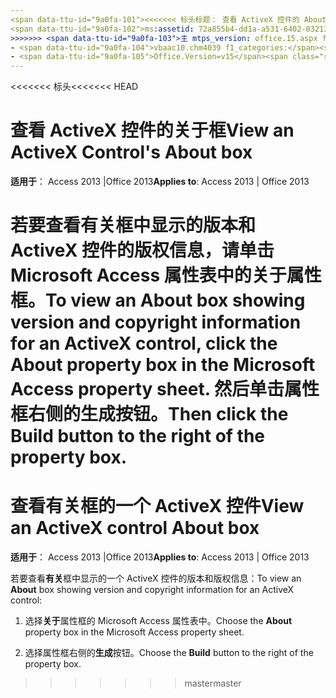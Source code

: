 ```yaml
---
<span data-ttu-id="9a0fa-101"><<<<<<< 标头标题： 查看 ActiveX 控件的 Aboutbox TOCTitle： 查看 ActiveX 控件的关于框 ms:assetid: 72a855b4-dd1a-a531-6402-0321335d3bf5 ms:mtpsurl: https://msdn.microsoft.com/library/Ff195825(v=office.15) ms:contentKeyID: 48545612 ms.date: 09/18/2015年 ===标题： ActiveX 控件有关框 TOCTitle 视图： 查看关于框描述一个 ActiveX 控件： 若要查看关于框中的步骤。</span><span class="sxs-lookup"><span data-stu-id="9a0fa-101"><<<<<<< HEAD title: View an ActiveX Control's Aboutbox TOCTitle: View an ActiveX Control's About Box ms:assetid: 72a855b4-dd1a-a531-6402-0321335d3bf5 ms:mtpsurl: https://msdn.microsoft.com/library/Ff195825(v=office.15) ms:contentKeyID: 48545612 ms.date: 09/18/2015 ======= title: View an ActiveX control About box TOCTitle: View an ActiveX control About box description: Steps to view the About box.</span></span>
<span data-ttu-id="9a0fa-102">ms:assetid: 72a855b4-dd1a-a531-6402-0321335d3bf5 ms:mtpsurl: https://msdn.microsoft.com/library/Ff195825(v=office.15) ms:contentKeyID: 48545612 ms.date: 10/16/2018</span><span class="sxs-lookup"><span data-stu-id="9a0fa-102">ms:assetid: 72a855b4-dd1a-a531-6402-0321335d3bf5 ms:mtpsurl: https://msdn.microsoft.com/library/Ff195825(v=office.15) ms:contentKeyID: 48545612 ms.date: 10/16/2018</span></span>
>>>>>>> <span data-ttu-id="9a0fa-103">主 mtps_version: office.15.aspx f1_keywords:</span><span class="sxs-lookup"><span data-stu-id="9a0fa-103">master mtps_version: v=office.15 f1_keywords:</span></span>
- <span data-ttu-id="9a0fa-104">vbaac10.chm4039 f1_categories:</span><span class="sxs-lookup"><span data-stu-id="9a0fa-104">vbaac10.chm4039 f1_categories:</span></span>
- <span data-ttu-id="9a0fa-105">Office.Version=v15</span><span class="sxs-lookup"><span data-stu-id="9a0fa-105">Office.Version=v15</span></span>
---
```


<span data-ttu-id="9a0fa-106"><<<<<<< 标头</span><span class="sxs-lookup"><span data-stu-id="9a0fa-106"><<<<<<< HEAD</span></span>
# <a name="view-an-activex-controls-about-box"></a><span data-ttu-id="9a0fa-107">查看 ActiveX 控件的关于框</span><span class="sxs-lookup"><span data-stu-id="9a0fa-107">View an ActiveX Control's About box</span></span>

<span data-ttu-id="9a0fa-108">**适用于**： Access 2013 |Office 2013</span><span class="sxs-lookup"><span data-stu-id="9a0fa-108">**Applies to**: Access 2013 | Office 2013</span></span>

<a name="to-view-an-about-box-showing-version-and-copyright-information-for-an-activex-control-click-the-about-property-box-in-the-microsoft-access-property-sheet-then-click-the-build-button-to-the-right-of-the-property-box"></a><span data-ttu-id="9a0fa-109">若要查看**有关**框中显示的版本和 ActiveX 控件的版权信息，请单击 Microsoft Access 属性表中的**关于**属性框。</span><span class="sxs-lookup"><span data-stu-id="9a0fa-109">To view an **About** box showing version and copyright information for an ActiveX control, click the **About** property box in the Microsoft Access property sheet.</span></span> <span data-ttu-id="9a0fa-110">然后单击属性框右侧的**生成**按钮。</span><span class="sxs-lookup"><span data-stu-id="9a0fa-110">Then click the **Build** button to the right of the property box.</span></span>
=======
# <a name="view-an-activex-control-about-box"></a><span data-ttu-id="9a0fa-111">查看有关框的一个 ActiveX 控件</span><span class="sxs-lookup"><span data-stu-id="9a0fa-111">View an ActiveX control About box</span></span>

<span data-ttu-id="9a0fa-112">**适用于**： Access 2013 |Office 2013</span><span class="sxs-lookup"><span data-stu-id="9a0fa-112">**Applies to**: Access 2013 | Office 2013</span></span>

<span data-ttu-id="9a0fa-113">若要查看**有关**框中显示的一个 ActiveX 控件的版本和版权信息：</span><span class="sxs-lookup"><span data-stu-id="9a0fa-113">To view an **About** box showing version and copyright information for an ActiveX control:</span></span>

1. <span data-ttu-id="9a0fa-114">选择**关于**属性框的 Microsoft Access 属性表中。</span><span class="sxs-lookup"><span data-stu-id="9a0fa-114">Choose the **About** property box in the Microsoft Access property sheet.</span></span>

2. <span data-ttu-id="9a0fa-115">选择属性框右侧的**生成**按钮。</span><span class="sxs-lookup"><span data-stu-id="9a0fa-115">Choose the **Build** button to the right of the property box.</span></span>
>>>>>>> <span data-ttu-id="9a0fa-116">master</span><span class="sxs-lookup"><span data-stu-id="9a0fa-116">master</span></span>

